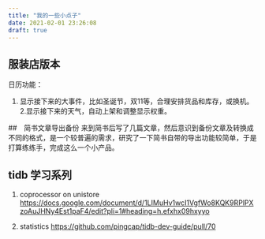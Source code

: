 ```yaml
---
title: "我的一些小点子"
date: 2021-02-01 23:26:08
draft: true
---
```


## 服装店版本
日历功能：
1. 显示接下来的大事件，比如圣诞节，双11等，合理安排货品和库存，或换机。
2.显示接下来的天气，自动上架和调整显示权重。

##　简书文章导出备份
来到简书后写了几篇文章，然后意识到备份文章及转换成不同的格式，是一个较普遍的需求，研究了一下简书自带的导出功能较简单，于是打算练练手，完成这么一个小产品。

## tidb 学习系列

1.  coprocessor on unistore
https://docs.google.com/document/d/1LIMuHv1wcI1VgfWo8KQK9RPlPXzoAuJHNy4Est1paF4/edit?pli=1#heading=h.efxhx09hxyyo

2.  statistics
https://github.com/pingcap/tidb-dev-guide/pull/70
